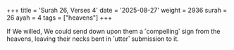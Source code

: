 +++
title = 'Surah 26, Verses 4'
date = '2025-08-27'
weight = 2936
surah = 26
ayah = 4
tags = ["heavens"]
+++

If We willed, We could send down upon them a ˹compelling˺ sign from the heavens, leaving their necks bent in ˹utter˺ submission to it.